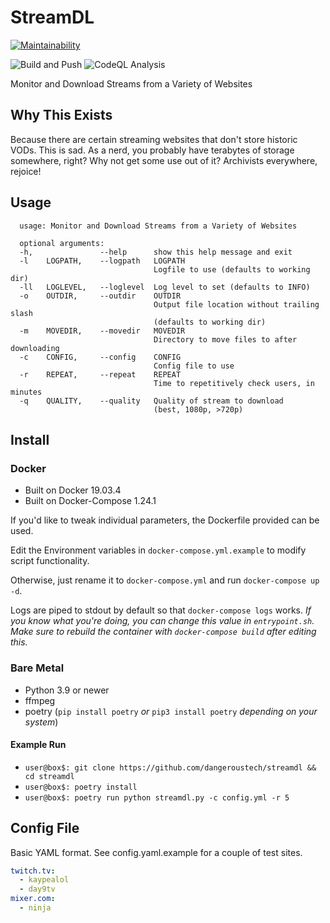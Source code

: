 # StreamDL

[![Maintainability](https://api.codeclimate.com/v1/badges/5145a4b986526fa4573b/maintainability)](https://codeclimate.com/github/dangeroustech/StreamDL/maintainability)

![Build and Push](https://github.com/dangeroustech/streamdl/actions/workflows/deploy-workflow.yml/badge.svg)
![CodeQL Analysis](https://github.com/dangeroustech/streamdl/actions/workflows/codeql-analysis.yml/badge.svg)

Monitor and Download Streams from a Variety of Websites

## Why This Exists

Because there are certain streaming websites that don't store historic VODs.
This is sad.
As a nerd, you probably have terabytes of storage somewhere, right?
Why not get some use out of it? Archivists everywhere, rejoice!

## Usage

```shell
  usage: Monitor and Download Streams from a Variety of Websites

  optional arguments:
  -h,               --help      show this help message and exit
  -l    LOGPATH,    --logpath   LOGPATH
                                Logfile to use (defaults to working dir)
  -ll   LOGLEVEL,   --loglevel  Log level to set (defaults to INFO)
  -o    OUTDIR,     --outdir    OUTDIR
                                Output file location without trailing slash
                                (defaults to working dir)
  -m    MOVEDIR,    --movedir   MOVEDIR
                                Directory to move files to after downloading
  -c    CONFIG,     --config    CONFIG
                                Config file to use
  -r    REPEAT,     --repeat    REPEAT
                                Time to repetitively check users, in minutes
  -q    QUALITY,    --quality   Quality of stream to download
                                (best, 1080p, >720p)
```

## Install

### Docker

- Built on Docker 19.03.4
- Built on Docker-Compose 1.24.1

If you'd like to tweak individual parameters, the Dockerfile provided can be used.

Edit the Environment variables in `docker-compose.yml.example` to modify script functionality.

Otherwise, just rename it to `docker-compose.yml` and run `docker-compose up -d`.

Logs are piped to stdout by default so that `docker-compose logs` works.
_If you know what you're doing, you can change this value in `entrypoint.sh`._
_Make sure to rebuild the container with `docker-compose build` after editing this._

### Bare Metal

- Python 3.9 or newer
- ffmpeg
- poetry (`pip install poetry` _or_ `pip3 install poetry` _depending on your system_)

#### Example Run

- `user@box$: git clone https://github.com/dangeroustech/streamdl && cd streamdl`
- `user@box$: poetry install`
- `user@box$: poetry run python streamdl.py -c config.yml -r 5`

## Config File

Basic YAML format. See config.yaml.example for a couple of test sites.

```yaml
twitch.tv:
  - kaypealol
  - day9tv
mixer.com:
  - ninja
```
